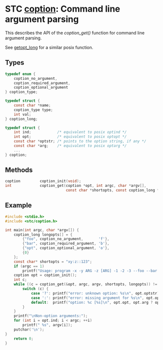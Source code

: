 # STC [coption](../include/stc/coption.h): Command line argument parsing

This describes the API of the *coption_get()* function for command line argument parsing.

See [getopt_long](https://www.freebsd.org/cgi/man.cgi?getopt_long(3)) for a similar posix function.

## Types

```c
typedef enum {
    coption_no_argument,
    coption_required_argument,
    coption_optional_argument
} coption_type;

typedef struct {
    const char *name;
    coption_type type;
    int val;
} coption_long;

typedef struct {
    int ind;            /* equivalent to posix optind */
    int opt;            /* equivalent to posix optopt */
    const char *optstr; /* points to the option string, if any */
    const char *arg;    /* equivalent to posix optarg */
    ...
} coption;
```

## Methods

```c
coption         coption_init(void);
int             coption_get(coption *opt, int argc, char *argv[],
                            const char *shortopts, const coption_long *longopts);
```

## Example

```c
#include <stdio.h>
#include <stc/coption.h>

int main(int argc, char *argv[]) {
    coption_long longopts[] = {
        {"foo", coption_no_argument,       'f'},
        {"bar", coption_required_argument, 'b'},
        {"opt", coption_optional_argument, 'o'},
        {0}
    };
    const char* shortopts = "xy:z::123";
    if (argc == 1) 
        printf("Usage: program -x -y ARG -z [ARG] -1 -2 -3 --foo --bar ARG --opt [ARG] [ARGUMENTS]\n", argv[0]);
    coption opt = coption_init();
    int c;
    while ((c = coption_get(&opt, argc, argv, shortopts, longopts)) != -1) {
        switch (c) {
            case '?': printf("error: unknown option: %s\n", opt.optstr); break;
            case ':': printf("error: missing argument for %s\n", opt.optstr); break;
            default:  printf("option: %c [%s]\n", opt.opt, opt.arg ? opt.arg : ""); break;
        }
    }
    printf("\nNon-option arguments:");
    for (int i = opt.ind; i < argc; ++i)
        printf(" %s", argv[i]);
    putchar('\n');
}
    return 0;
}
```
